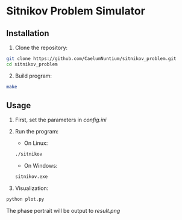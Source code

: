 # Sitnikov Problem Simulator

## Installation

1. Clone the repository:
```bash
git clone https://github.com/CaelumNuntium/sitnikov_problem.git
cd sitnikov_problem
```

2. Build program:
```bash
make
```
## Usage

1. First, set the parameters in *config.ini*

2. Run the program:

    * On Linux:
    ```bash
    ./sitnikov
    ```
    
    * On Windows:
    ```cmd
    sitnikov.exe
    ```

3. Visualization:
```bash
python plot.py
```
The phase portrait will be output to *result.png*
